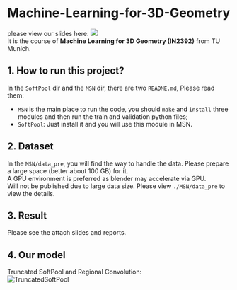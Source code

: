 # Machine-Learning-for-3D-Geometry
please view our slides here: <a href="Final%20Presentation%20-%20ML3D.pdf.pdf"><img src="https://img.shields.io/badge/PDF-Slide-brightgreen"/></a>  
It is the course of **Machine Learning for 3D Geometry (IN2392)** from TU Munich.  
## 1. How to run this project?
In the `SoftPool` dir and the `MSN` dir, there are two `README.md`, Please read them:  
- `MSN` is the main place to run the code, you should `make` and `install` three modules and then run the train and validation python files;  
- `SoftPool`: Just install it and you will use this module in MSN.  
## 2. Dataset
In the `MSN/data_pre`, you will find the way to handle the data. Please prepare a large space (better about 100 GB) for it.  
A GPU environment is preferred as blender may accelerate via GPU.  
Will not be published due to large data size. Please view `./MSN/data_pre` to view the details.
## 3. Result
Please see the attach slides and reports.
## 4. Our model
Truncated SoftPool and Regional Convolution:  
![TruncatedSoftPool](https://user-images.githubusercontent.com/70082542/183311310-95c16a86-e278-4efe-a9c7-0d6a63bd9d12.png)

